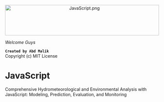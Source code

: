  <p align="center" style="margin-bottom: 1px;">
  <img src="JavaScript.png" alt="JavaScript.png" width="100%" style="max-height: 100px; object-fit: cover;"/>
 <p


# *Welcome Guys*
**``Created by Abd Malik``**
<br /> Copyright (c) MIT License

# **JavaScript**
Comprehensive Hydrometeorological and Environmental Analysis with JavaScript: Modeling, Prediction, Evaluation, and Monitoring
